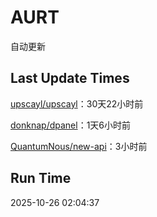 # AURT

自动更新


## Last Update Times

[upscayl/upscayl](https://github.com/upscayl/upscayl)：30天22小时前

[donknap/dpanel](https://github.com/donknap/dpanel)：1天6小时前

[QuantumNous/new-api](https://github.com/QuantumNous/new-api)：3小时前


## Run Time
2025-10-26 02:04:37
